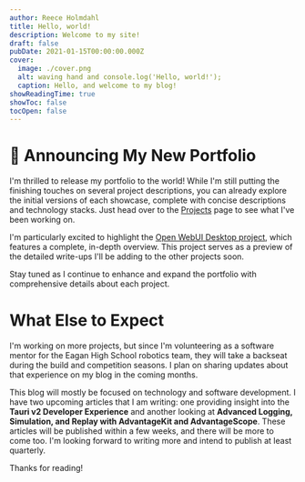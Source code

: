 ```yaml
---
author: Reece Holmdahl
title: Hello, world!
description: Welcome to my site!
draft: false
pubDate: 2021-01-15T00:00:00.000Z
cover:
  image: ./cover.png
  alt: waving hand and console.log('Hello, world!');
  caption: Hello, and welcome to my blog!
showReadingTime: true
showToc: false
tocOpen: false
---
```


# 📢 Announcing My New Portfolio

I'm thrilled to release my portfolio to the world! While I'm still putting the finishing touches on several project descriptions, you can already explore the initial versions of each showcase, complete with concise descriptions and technology stacks. Just head over to the [Projects](/projects) page to see what I've been working on.

I'm particularly excited to highlight the [Open WebUI Desktop project](/projects/open-webui-desktop), which features a complete, in-depth overview. This project serves as a preview of the detailed write-ups I'll be adding to the other projects soon.

Stay tuned as I continue to enhance and expand the portfolio with comprehensive details about each project.

# What Else to Expect

I'm working on more projects, but since I'm volunteering as a software mentor for the Eagan High School robotics team, they will take a backseat during the build and competition seasons. I plan on sharing updates about that experience on my blog in the coming months.

This blog will mostly be focused on technology and software development. I have two upcoming articles that I am writing: one providing insight into the **Tauri v2 Developer Experience** and another looking at **Advanced Logging, Simulation, and Replay with AdvantageKit and AdvantageScope**. These articles will be published within a few weeks, and there will be more to come too. I'm looking forward to writing more and intend to publish at least quarterly.

Thanks for reading!
